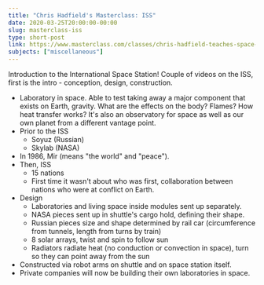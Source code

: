 ```yaml
---
title: "Chris Hadfield's Masterclass: ISS"
date: 2020-03-25T20:00:00-00:00
slug: masterclass-iss
type: short-post
link: https://www.masterclass.com/classes/chris-hadfield-teaches-space-exploration
subjects: ["miscellaneous"]
---
```


Introduction to the International Space Station! Couple of videos on the ISS, first is the intro - conception, design, construction.

* Laboratory in space. Able to test taking away a major component that exists on Earth, gravity. What are the effects on the body? Flames? How heat transfer works? It's also an observatory for space as well as our own planet from a different vantage point.
* Prior to the ISS
    * Soyuz (Russian)
    * Skylab (NASA)
* In 1986, Mir (means "the world" and "peace").
* Then, ISS
    * 15 nations
    * First time it wasn't about who was first, collaboration between nations who were at conflict on Earth.
* Design
    * Laboratories and living space inside modules sent up separately.
    * NASA pieces sent up in shuttle's cargo hold, defining their shape.
    * Russian pieces size and shape determined by rail car (circumference from tunnels, length from turns by train)
    * 8 solar arrays, twist and spin to follow sun
    * Radiators radiate heat (no conduction or convection in space), turn so they can point away from the sun
* Constructed via robot arms on shuttle and on space station itself.
* Private companies will now be building their own laboratories in space.